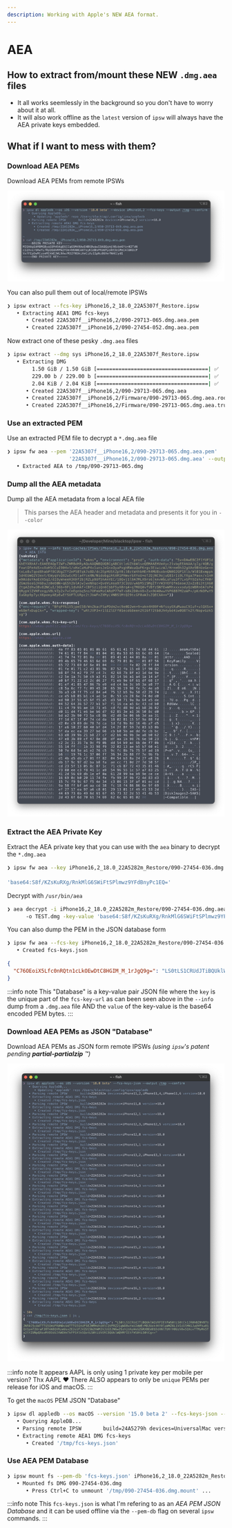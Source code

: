 ```yaml
---
description: Working with Apple's NEW AEA format.
---
```


# AEA

## How to extract from/mount these NEW `.dmg.aea` files

- It all works seemlessly in the background so you don't have to worry about it at all. 
- It will also work offline as the `latest` version of `ipsw` will always have the AEA private keys embedded.

## What if I **want** to mess with them?

### Download AEA PEMs

Download AEA PEMs from remote IPSWs

![aea-dl-pem](../../static/img/guilds/aea-dl-pem.png)

You can also pull them out of local/remote IPSWs

```bash
❯ ipsw extract --fcs-key iPhone16,2_18.0_22A5307f_Restore.ipsw
   • Extracting AEA1 DMG fcs-keys
      • Created 22A5307f__iPhone16,2/090-29713-065.dmg.aea.pem
      • Created 22A5307f__iPhone16,2/090-27454-052.dmg.aea.pem
```

Now extract one of these pesky `.dmg.aea` files

```bash
❯ ipsw extract --dmg sys iPhone16,2_18.0_22A5307f_Restore.ipsw
   • Extracting DMG           
        1.50 GiB / 1.50 GiB [====================================| ✅  ] 1.50 GiB/s
        229.00 b / 229.00 b [====================================| ✅  ] 
        2.04 KiB / 2.04 KiB [====================================| ✅  ] 
      • Created 22A5307f__iPhone16,2/090-29713-065.dmg.aea
      • Created 22A5307f__iPhone16,2/Firmware/090-29713-065.dmg.aea.root_hash
      • Created 22A5307f__iPhone16,2/Firmware/090-29713-065.dmg.aea.trustcache
```

### Use an extracted PEM

Use an extracted PEM file to decrypt a `*.dmg.aea` file

```bash
❯ ipsw fw aea --pem '22A5307f__iPhone16,2/090-29713-065.dmg.aea.pem' 
                    '22A5307f__iPhone16,2/090-29713-065.dmg.aea' --output /tmp
   • Extracted AEA to /tmp/090-29713-065.dmg
```

### Dump all the AEA metadata

Dump all the AEA metadata from a local AEA file

> This parses the AEA header and metadata and presents it for you in `--color`

![aea-info](../../static/img/guilds/aea-info.png)

### Extract the AEA Private Key

Extract the AEA private key that you can use with the `aea` binary to decrypt the `*.dmg.aea`

```bash
❯ ipsw fw aea --key iPhone16,2_18.0_22A5282m_Restore/090-27454-036.dmg.aea

'base64:S8f/KZsKuRXg/RnkMlG6SWiFtSPlmwz9YFdBnyPc1EQ='
```

Decrypt with `/usr/bin/aea`

```bash
❯ aea decrypt -i iPhone16,2_18.0_22A5282m_Restore/090-27454-036.dmg.aea 
      -o TEST.dmg -key-value 'base64:S8f/KZsKuRXg/RnkMlG6SWiFtSPlmwz9YFdBnyPc1EQ='
```

You can also dump the PEM in the JSON database form

```bash
❯ ipsw fw aea --fcs-key iPhone16,2_18.0_22A5282m_Restore/090-27454-036.dmg.aea
   • Created fcs-keys.json    
```   
```json   
{
  "C76OEoiX5Lfc0nRQtn1cLkOEwDtC8HGIM_M_1rJgQ9g=": "LS0tLS1CRUdJTiBQUklWQVRFIEtFWS0tLS0tCk1JR0hBZ0VBTUJNR0J5cUdTTTQ5QWdFR0NDcUdTTTQ5QXdFSEJHMHdhd0lCQVFRZ21qWDBwYmU2WWErMDJUek4KY0laWHZ6L1VId1lMN1JwUVFka01QV1pmT2UraFJBTkNBQVRzeUsxZEJzUFJVZU15b2hWM2VJUG5JNGw2SzhjUApWeGZGRXBEd01DdXNlTUVrV0UzV0w5QXcvTTMyRk5Ta2lYZUNpQXoxMXBOdUJVWGVmTkFPSXlkSQotLS0tLUVORCBQUklWQVRFIEtFWS0tLS0tCg=="
}
```

:::info note
This "Database" is a key-value pair JSON file where the `key` is the unique part of the `fcs-key-url` as can been seen above in the `--info` dump from a `.dmg.aea` file AND the `value` of the key-value is the base64 encoded PEM bytes.
:::


### Download AEA PEMs as JSON "Database"

Download AEA PEMs as JSON form remote IPSWs *(using `ipsw`'s patent pending **partial-partialzip** ™️)* 

![aea-dl-jsondb](../../static/img/guilds/aea-dl-jsondb.png)

:::info note
It appears AAPL is only using 1 private key per mobile per version? Thx AAPL ❤️  There ALSO appears to only be `unique` PEMs per release for iOS and macOS.
:::

To get the `macOS` PEM JSON "Database"

```bash
❯ ipsw dl appledb --os macOS --version '15.0 beta 2' --fcs-keys-json --output /tmp --confirm
   • Querying AppleDB...      
   • Parsing remote IPSW       build=24A5279h devices=UniversalMac version=15.0
   • Extracting remote AEA1 DMG fcs-keys
      • Created '/tmp/fcs-keys.json'
```      

### Use AEA PEM Database

```bash
❯ ipsw mount fs --pem-db 'fcs-keys.json' iPhone16,2_18.0_22A5282m_Restore.ipsw
   • Mounted fs DMG 090-27454-036.dmg
      • Press Ctrl+C to unmount '/tmp/090-27454-036.dmg.mount' ...
```

:::info note
This `fcs-keys.json` is what I'm refering to as an *AEA PEM JSON Database* and it can be used offline via the `--pem-db` flag on several `ipsw` commands.
:::